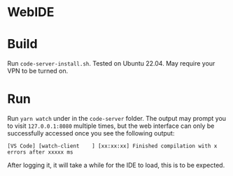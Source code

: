 # WebIDE


# Build

Run `code-server-install.sh`. Tested on Ubuntu 22.04. May require your VPN to be turned on.

# Run

Run `yarn watch` under in the `code-server` folder. The output may prompt you to visit `127.0.0.1:8080` multiple times, but the web interface can only be successfully accessed once you see the following output:

```[VS Code] [watch-client    ] [xx:xx:xx] Finished compilation with x errors after xxxxx ms```

After logging it, it will take a while for the IDE to load, this is to be expected.

